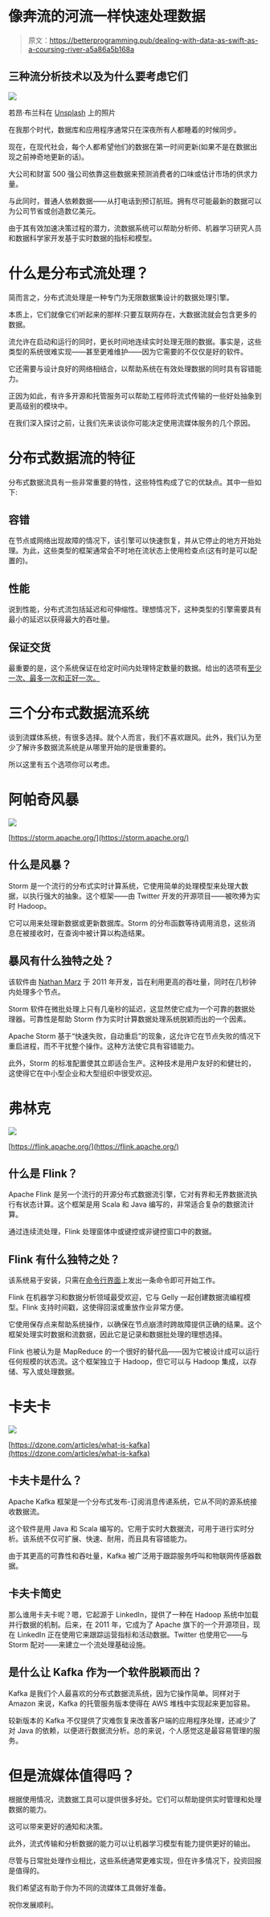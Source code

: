 # 像奔流的河流一样快速处理数据

> 原文：<https://betterprogramming.pub/dealing-with-data-as-swift-as-a-coursing-river-a5a86a5b168a>

## 三种流分析技术以及为什么要考虑它们

![](img/12b1641df5af5b16fbbdf6d862364cfe.png)

若昂·布兰科在 [Unsplash](https://unsplash.com/s/photos/stream?utm_source=unsplash&utm_medium=referral&utm_content=creditCopyText) 上的照片

在我那个时代，数据库和应用程序通常只在深夜所有人都睡着的时候同步。

现在，在现代社会，每个人都希望他们的数据在第一时间更新(如果不是在数据出现之前神奇地更新的话)。

大公司和财富 500 强公司依靠这些数据来预测消费者的口味或估计市场的供求力量。

与此同时，普通人依赖数据——从打电话到预订航班。拥有尽可能最新的数据可以为公司节省或创造数亿美元。

由于其有效加速决策过程的潜力，流数据系统可以帮助分析师、机器学习研究人员和数据科学家开发基于实时数据的指标和模型。

# **什么是分布式流处理？**

简而言之，分布式流处理是一种专门为无限数据集设计的数据处理引擎。

本质上，它们就像它们听起来的那样:只要互联网存在，大数据流就会包含更多的数据。

流允许在启动和运行的同时，更长时间地连续实时处理无限的数据。事实是，这些类型的系统很难实现——甚至更难维护——因为它需要的不仅仅是好的软件。

它还需要与设计良好的网络相结合，以帮助系统在有效处理数据的同时具有容错能力。

正因为如此，有许多开源和托管服务可以帮助工程师将流式传输的一些好处抽象到更高级别的模块中。

在我们深入探讨之前，让我们先来谈谈你可能决定使用流媒体服务的几个原因。

# **分布式数据流的特征**

分布式数据流具有一些非常重要的特性，这些特性构成了它的优缺点。其中一些如下:

## **容错**

在节点或网络出现故障的情况下，该引擎可以快速恢复，并从它停止的地方开始处理。为此，这些类型的框架通常会不时地在流状态上使用检查点(这有时是可以配置的)。

## **性能**

说到性能，分布式流包括延迟和可伸缩性。理想情况下，这种类型的引擎需要具有最小的延迟以获得最大的吞吐量。

## **保证交货**

最重要的是，这个系统保证在给定时间内处理特定数量的数据。给出的选项有[至少一次、最多一次和正好一次。](https://stackoverflow.com/questions/44204973/difference-between-exactly-once-and-at-least-once-guarantees)

# **三个分布式数据流系统**

谈到流媒体系统，有很多选择。就个人而言，我们不喜欢跟风。此外，我们认为至少了解许多数据流系统是从哪里开始的是很重要的。

所以这里有五个选项你可以考虑。

# **阿帕奇风暴**

![](img/e6898b9e3fad215ec06aebd5ab7252eb.png)

[https://storm.apache.org/](https://storm.apache.org/)

## **什么是风暴？**

Storm 是一个流行的分布式实时计算系统，它使用简单的处理模型来处理大数据，以执行强大的抽象。这个框架——由 Twitter 开发的开源项目——被吹捧为实时 Hadoop。

它可以用来处理新数据或更新数据库。Storm 的分布函数等待调用消息，这些消息在被接收时，在查询中被计算以构造结果。

## **暴风有什么独特之处？**

该软件由 [Nathan Marz](https://www.linkedin.com/in/nathanmarz/) 于 2011 年开发，旨在利用更高的吞吐量，同时在几秒钟内处理多个节点。

Storm 软件在微批处理上只有几毫秒的延迟，这显然使它成为一个可靠的数据处理器。可靠性是帮助 Storm 作为实时计算数据处理系统脱颖而出的一个因素。

Apache Storm 基于“快速失败，自动重启”的现象，这允许它在节点失败的情况下重启进程，而不干扰整个操作。这种方法使它具有容错能力。

此外，Storm 的标准配置使其立即适合生产。这种技术是用户友好的和健壮的，这使得它在中小型企业和大型组织中很受欢迎。

# **弗林克**

![](img/139baf75714e969fb684915be6053504.png)

[https://flink.apache.org/](https://flink.apache.org/)

## **什么是 Flink？**

Apache Flink 是另一个流行的开源分布式数据流引擎，它对有界和无界数据流执行有状态计算。这个框架是用 Scala 和 Java 编写的，非常适合复杂的数据流计算。

通过连续流处理，Flink 处理窗体中或键控或非键控窗口中的数据。

## Flink 有什么独特之处？

该系统易于安装，只需在[命令行界面](https://ci.apache.org/projects/flink/flink-docs-stable/ops/cli.html)上发出一条命令即可开始工作。

Flink 在机器学习和数据分析领域最受欢迎，它与 Gelly 一起创建数据流编程模型。Flink 支持时间戳，这使得回滚或重放作业非常方便。

它使用保存点来帮助系统操作，以确保在节点崩溃时跨故障提供正确的结果。这个框架处理实时数据和流数据，因此它是记录和数据批处理的理想选择。

Flink 也被认为是 MapReduce 的一个很好的替代品——因为它被设计成可以运行任何规模的状态流。这个框架独立于 Hadoop，但它可以与 Hadoop 集成，以存储、写入或处理数据。

# **卡夫卡**

![](img/20170be598923af932f670bdabd2e888.png)

[https://dzone.com/articles/what-is-kafka](https://dzone.com/articles/what-is-kafka)

## **卡夫卡是什么？**

Apache Kafka 框架是一个分布式发布-订阅消息传递系统，它从不同的源系统接收数据流。

这个软件是用 Java 和 Scala 编写的。它用于实时大数据流，可用于进行实时分析。该系统不仅可扩展、快速、耐用，而且具有容错能力。

由于其更高的可靠性和吞吐量，Kafka 被广泛用于跟踪服务呼叫和物联网传感器数据。

## **卡夫卡简史**

那么谁用卡夫卡呢？嗯，它起源于 LinkedIn，提供了一种在 Hadoop 系统中加载并行数据的机制。后来，在 2011 年，它成为了 Apache 旗下的一个开源项目，现在 LinkedIn 正在使用它来跟踪运营指标和活动数据。Twitter 也使用它——与 Storm 配对——来建立一个流处理基础设施。

## **是什么让 Kafka 作为一个软件脱颖而出？**

Kafka 是我们个人最喜欢的分布式数据流系统，因为它操作简单。同样对于 Amazon 来说，Kafka 的托管服务版本使得在 AWS 堆栈中实现起来更加容易。

较新版本的 Kafka 不仅提供了灾难恢复来改善客户端的应用程序处理，还减少了对 Java 的依赖，以便进行数据流分析。总的来说，个人感觉这是最容易管理的服务。

# 但是流媒体值得吗？

根据使用情况，流数据工具可以提供很多好处。它们可以帮助提供实时管理和处理数据的能力。

这可以带来更好的通知和决策。

此外，流式传输和分析数据的能力可以让机器学习模型有能力提供更好的输出。

尽管与日常批处理作业相比，这些系统通常更难实现，但在许多情况下，投资回报是值得的。

我们希望这有助于你为不同的流媒体工具做好准备。

祝你发展顺利。